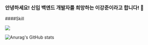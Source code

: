 ### 안녕하세요! 신입 백엔드 개발자를 희망하는 이강준이라고 합니다! 👋

####Skill

<img src="https://img.shields.io/badge/Android-6DB33F?style=flat-square&logo=Spring&logoColor=white"/>

![Anurag's GitHub stats](https://github-readme-stats.vercel.app/api?username=LeeKangJun33&show_icons=true&theme=radical)


<!--
**LeeKangJun33/LeeKangJun33** is a ✨ _special_ ✨ repository because its `README.md` (this file) appears on your GitHub profile.

Here are some ideas to get you started:

- 🔭 I’m currently working on ...
- 🌱 I’m currently learning ...
- 👯 I’m looking to collaborate on ...
- 🤔 I’m looking for help with ...
- 💬 Ask me about ...
- 📫 How to reach me: ...
- 😄 Pronouns: ...
- ⚡ Fun fact: ...
-->
